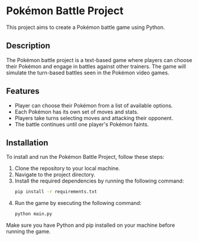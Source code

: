 # Pokémon Battle Project

This project aims to create a Pokémon battle game using Python.

## Description

The Pokémon battle project is a text-based game where players can choose their Pokémon and engage in battles against other trainers. The game will simulate the turn-based battles seen in the Pokémon video games.

## Features

- Player can choose their Pokémon from a list of available options.
- Each Pokémon has its own set of moves and stats.
- Players take turns selecting moves and attacking their opponent.
- The battle continues until one player's Pokémon faints.

## Installation

To install and run the Pokémon Battle Project, follow these steps:

1. Clone the repository to your local machine.
2. Navigate to the project directory.
3. Install the required dependencies by running the following command:
    ```bash
    pip install -r requirements.txt
    ```
4. Run the game by executing the following command:
    ```bash
    python main.py
    ```

Make sure you have Python and pip installed on your machine before running the game.